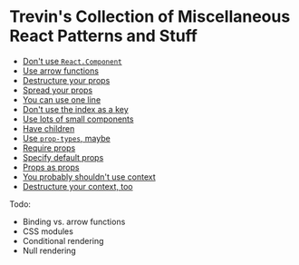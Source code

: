 # Trevin's Collection of Miscellaneous React Patterns and Stuff

* [Don't use `React.Component`](things/dont-use-react-component.md)
* [Use arrow functions](things/use-arrow-functions.md)
* [Destructure your props](things/destructure-your-props.md)
* [Spread your props](things/spread-your-props.md)
* [You can use one line](things/you-can-use-one-line.md)
* [Don't use the index as a key](things/dont-use-the-index-as-a-key.md)
* [Use lots of small components](things/use-lots-of-small-components.md)
* [Have children](things/have-children.md)
* [Use `prop-types`, maybe](things/use-prop-types-maybe.md)
* [Require props](things/require-props.md)
* [Specify default props](things/specify-default-props.md)
* [Props as props](things/props-as-props.md)
* [You probably shouldn't use context](things/you-probably-shouldnt-use-context.md)
* [Destructure your context, too](things/destructure-your-context-too.md)

Todo:
* Binding vs. arrow functions
* CSS modules
* Conditional rendering
* Null rendering
